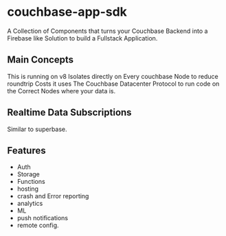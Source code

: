 # couchbase-app-sdk
A Collection of Components that turns your Couchbase Backend into a Firebase like Solution to build a Fullstack Application.



## Main Concepts
This is running on v8 Isolates directly on Every couchbase Node to reduce roundtrip Costs it uses The Couchbase Datacenter Protocol to run code
on the Correct Nodes where your data is.

## Realtime Data Subscriptions
Similar to superbase.


## Features
- Auth 
- Storage
- Functions
- hosting
- crash and Error reporting
- analytics
- ML
- push notifications
- remote config.

